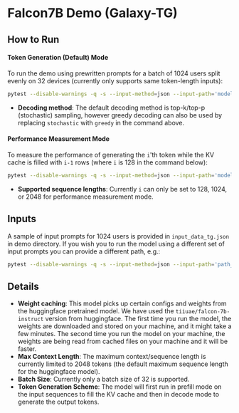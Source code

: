 # Falcon7B Demo (Galaxy-TG)

## How to Run

#### Token Generation (Default) Mode

To run the demo using prewritten prompts for a batch of 1024 users split evenly on 32 devices (currently only supports same token-length inputs):

```sh
pytest --disable-warnings -q -s --input-method=json --input-path='models/demos/tg/falcon7b/input_data_tg.json' models/demos/tg/falcon7b/demo_tg.py::test_demo_multichip -k default_mode_1024_stochastic
```

- **Decoding method**: The default decoding method is top-k/top-p (stochastic) sampling, however greedy decoding can also be used by replacing `stochastic` with `greedy` in the command above.

#### Performance Measurement Mode

To measure the performance of generating the `i`'th token while the KV cache is filled with `i-1` rows (where `i` is 128 in the command below):

```sh
pytest --disable-warnings -q -s --input-method=json --input-path='models/demos/tg/falcon7b/input_data_tg.json' models/demos/tg/falcon7b/demo_tg.py::test_demo_multichip -k "perf_mode_128_stochastic and not verify"
```

- **Supported sequence lengths**: Currently `i` can only be set to 128, 1024, or 2048 for performance measurement mode.

## Inputs

A sample of input prompts for 1024 users is provided in `input_data_tg.json` in demo directory. If you wish you to run the model using a different set of input prompts you can provide a different path, e.g.:

```sh
pytest --disable-warnings -q -s --input-method=json --input-path='path_to_input_prompts.json' models/demos/tg/falcon7b/demo_tg.py::test_demo_multichip -k default_mode_1024_stochastic
```

## Details

- **Weight caching**: This model picks up certain configs and weights from the huggingface pretrained model. We have used the `tiiuae/falcon-7b-instruct` version from huggingface. The first time you run the model, the weights are downloaded and stored on your machine, and it might take a few minutes. The second time you run the model on your machine, the weights are being read from cached files on your machine and it will be faster.
- **Max Context Length**: The maximum context/sequence length is currently limited to 2048 tokens (the default maximum sequence length for the huggingface model).
- **Batch Size**: Currently only a batch size of 32 is supported.
- **Token Generation Scheme**: The model will first run in prefill mode on the input sequences to fill the KV cache and then in decode mode to generate the output tokens.
